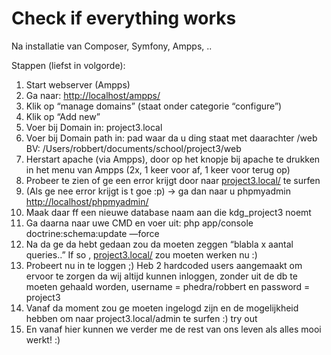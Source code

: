 Check if everything works
====

Na installatie van
Composer, Symfony, Ampps, ..


Stappen (liefst in volgorde):

1. Start webserver (Ampps)
2. Ga naar: [http://localhost/ampps/](http://localhost/ampps/)
3. Klik op “manage domains” (staat onder categorie “configure”)
4. Klik op “Add new”
5. Voer bij Domain in: project3.local
6. Voer bij Domain path in: pad waar da u ding staat met daarachter /web
      <br> BV: /Users/robbert/documents/school/project3/web 
7. Herstart apache (via Ampps), door op het knopje bij apache te drukken in het menu van Ampps (2x, 1 keer voor af, 1 keer voor terug op)
8. Probeer te zien of ge een error krijgt door naar [project3.local/](project3.local/) te surfen
9. (Als ge nee error krijgt is t goe :p) -> ga dan naar u phpmyadmin  [http://localhost/phpmyadmin/](http://localhost/phpmyadmin/)
10. Maak daar ff een nieuwe database naam aan die kdg_project3 noemt
11. Ga daarna naar uwe CMD en voer uit: php app/console doctrine:schema:update —force 
12. Na da ge da hebt gedaan zou da moeten zeggen “blabla x aantal queries..” If so , [project3.local/](project3.local/) zou moeten werken nu :)
13. Probeert nu in te loggen ;) Heb 2 hardcoded users aangemaakt om ervoor te zorgen da wij altijd kunnen inloggen, zonder uit de db te moeten gehaald worden, username = phedra/robbert en password = project3
14. Vanaf da moment zou ge moeten ingelogd zijn en de mogelijkheid hebben om naar project3.local/admin te surfen :) try out
15. En vanaf hier kunnen we verder me de rest van ons leven als alles mooi werkt! :) 
